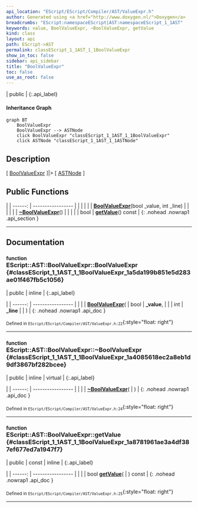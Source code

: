 ```yaml
---
api_location: "EScript/EScript/Compiler/AST/ValueExpr.h"
author: Generated using <a href="http://www.doxygen.nl/">Doxygen</a>
breadcrumbs: "EScript:namespaceEScript|AST:namespaceEScript_1_1AST"
keywords: value, BoolValueExpr, ~BoolValueExpr, getValue
kind: class
layout: api
path: EScript->AST
permalink: classEScript_1_1AST_1_1BoolValueExpr
show_in_toc: false
sidebar: api_sidebar
title: "BoolValueExpr"
toc: false
use_as_root: false
---
```


| public |
{:.api_label}

#### Inheritance Graph

```mermaid
graph BT
	BoolValueExpr
	BoolValueExpr --> ASTNode
	click BoolValueExpr "classEScript_1_1AST_1_1BoolValueExpr"
	click ASTNode "classEScript_1_1AST_1_1ASTNode"
```

## Description

[ [BoolValueExpr](classEScript_1_1AST_1_1BoolValueExpr) ]|> [ [ASTNode](classEScript_1_1AST_1_1ASTNode) ]



## Public Functions

|
| ------: | ----------------- |
|  | |
|  | **[BoolValueExpr](#classEScript_1_1AST_1_1BoolValueExpr_1a5da199b851e5d283ae01f467fb5c1056)**(bool _value, int _line) |
|  | |
|  | **[~BoolValueExpr](#classEScript_1_1AST_1_1BoolValueExpr_1a4085618ec2a8eb1d9df3867bf282bcee)**() |
|  | |
| bool | **[getValue](#classEScript_1_1AST_1_1BoolValueExpr_1a8781961ae3a4df387ef677ed7a1947f7)**() const |
{: .nohead .nowrap1 .api_section }


-------------------------------------------------------------------

## Documentation

### <small>function</small><br/> EScript::AST::BoolValueExpr::BoolValueExpr {#classEScript_1_1AST_1_1BoolValueExpr_1a5da199b851e5d283ae01f467fb5c1056}

| public | inline |
{:.api_label}

|
| ------: | ----------------- |
|  |
|  **[BoolValueExpr](#classEScript_1_1AST_1_1BoolValueExpr_1a5da199b851e5d283ae01f467fb5c1056)**( | bool | **_value**, |
| | int | **_line** |
|   ) |
{: .nohead .nowrap1 .api_doc }





<sub>Defined in `EScript/EScript/Compiler/AST/ValueExpr.h:22`</sub>{:style="float: right"}

-------------------------------------------------------------------

### <small>function</small><br/> EScript::AST::BoolValueExpr::~BoolValueExpr {#classEScript_1_1AST_1_1BoolValueExpr_1a4085618ec2a8eb1d9df3867bf282bcee}

| public | inline | virtual |
{:.api_label}

|
| ------: | ----------------- |
|  |
|  **[~BoolValueExpr](#classEScript_1_1AST_1_1BoolValueExpr_1a4085618ec2a8eb1d9df3867bf282bcee)**( |  ) |
{: .nohead .nowrap1 .api_doc }





<sub>Defined in `EScript/EScript/Compiler/AST/ValueExpr.h:24`</sub>{:style="float: right"}

-------------------------------------------------------------------

### <small>function</small><br/> EScript::AST::BoolValueExpr::getValue {#classEScript_1_1AST_1_1BoolValueExpr_1a8781961ae3a4df387ef677ed7a1947f7}

| public | const | inline |
{:.api_label}

|
| ------: | ----------------- |
|  |
| bool **[getValue](#classEScript_1_1AST_1_1BoolValueExpr_1a8781961ae3a4df387ef677ed7a1947f7)**( |  ) const |
{: .nohead .nowrap1 .api_doc }





<sub>Defined in `EScript/EScript/Compiler/AST/ValueExpr.h:25`</sub>{:style="float: right"}

-------------------------------------------------------------------

